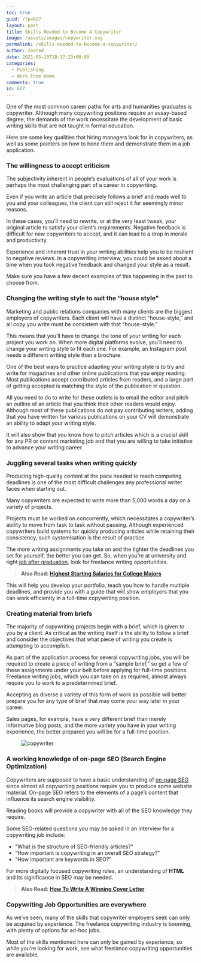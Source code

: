 ```yaml
---
toc: true
guid: /?p=627
layout: post
title: Skills Needed to Become A Copywriter
image: /assets/images/copywriter.svg
permalink: /skills-needed-to-become-a-copywriter/
author: Zooted
date: 2021-05-20T18:17:23+00:00
categories:
  - Publishing
  - Work From Home
comments: true
id: 627
---
```

One of the most common career paths for arts and humanities graduates is copywriter. Although many copywriting positions require an essay-based degree, the demands of the work necessitate the development of basic writing skills that are not taught in formal education.

Here are some key qualities that hiring managers look for in copywriters, as well as some pointers on how to hone them and demonstrate them in a job application.

### **The willingness to accept criticism**

The subjectivity inherent in people&#8217;s evaluations of all of your work is perhaps the most challenging part of a career in copywriting.

Even if you write an article that precisely follows a brief and reads well to you and your colleagues, the client can still reject it for seemingly minor reasons.

In these cases, you&#8217;ll need to rewrite, or at the very least tweak, your original article to satisfy your client&#8217;s requirements. Negative feedback is difficult for new copywriters to accept, and it can lead to a drop in morale and productivity.

Experience and inherent trust in your writing abilities help you to be resilient to negative reviews. In a copywriting interview, you could be asked about a time when you took negative feedback and changed your style as a result.

Make sure you have a few decent examples of this happening in the past to choose from.

### **Changing the writing style to suit the “house style”**

Marketing and public relations companies with many clients are the biggest employers of copywriters. Each client will have a distinct &#8220;house-style,&#8221; and all copy you write must be consistent with that &#8220;house-style.&#8221;

This means that you&#8217;ll have to change the tone of your writing for each project you work on. When more digital platforms evolve, you&#8217;ll need to change your writing style to fit each one. For example, an Instagram post needs a different writing style than a brochure.

One of the best ways to practice adapting your writing style is to try and write for magazines and other online publications that you enjoy reading. Most publications accept contributed articles from readers, and a large part of getting accepted is matching the style of the publication in question.

All you need to do to write for these outlets is to email the editor and pitch an outline of an article that you think their other readers would enjoy. Although most of these publications do not pay contributing writers, adding that you have written for various publications on your CV will demonstrate an ability to adapt your writing style.

It will also show that you know how to pitch articles which is a crucial skill for any PR or content marketing job and that you are willing to take initiative to advance your writing career.

### **Juggling several tasks when writing quickly**

Producing high-quality content at the pace needed to reach competing deadlines is one of the most difficult challenges any professional writer faces when starting out.

Many copywriters are expected to write more than 5,000 words a day on a variety of projects.

Projects must be worked on concurrently, which necessitates a copywriter&#8217;s ability to move from task to task without pausing. Although experienced copywriters build systems for quickly producing articles while retaining their consistency, such systemisation is the result of practice.

The more writing assignments you take on and the tighter the deadlines you set for yourself, the better you can get. So, when you&#8217;re at university and right [job after graduation](/how-to-find-your-first-job-after-college/), look for freelance writing opportunities.

<blockquote class="wp-block-quote">
  <p>
    <strong>Also Read: <a href="/highest-starting-salaries-for-college-majors/">Highest Starting Salaries for College Majors</a></strong>
  </p>
</blockquote>

This will help you develop your portfolio, teach you how to handle multiple deadlines, and provide you with a guide that will show employers that you can work efficiently in a full-time copywriting position.

### **Creating material from briefs**

The majority of copywriting projects begin with a brief, which is given to you by a client. As critical as the writing itself is the ability to follow a brief and consider the objectives that what piece of writing you create is attempting to accomplish.

As part of the application process for several copywriting jobs, you will be required to create a piece of writing from a &#8220;sample brief,&#8221; so get a few of these assignments under your belt before applying for full-time positions. Freelance writing jobs, which you can take on as required, almost always require you to work to a predetermined brief.

Accepting as diverse a variety of this form of work as possible will better prepare you for any type of brief that may come your way later in your career.

Sales pages, for example, have a very different brief than merely informative blog posts, and the more variety you have in your writing experience, the better prepared you will be for a full-time position.


<figure class="wp-block-image size-large">

<img loading="lazy" width="1024" height="684" src="/wp-content/uploads/2021/05/copywriter-job.jpg" alt="copywriter" class="wp-image-628" srcset="/wp-content/uploads/2021/05/copywriter-job.jpg 1024w, /wp-content/uploads/2021/05/copywriter-job-300x200.jpg 300w, /wp-content/uploads/2021/05/copywriter-job-768x513.jpg 768w" sizes="(max-width: 1024px) 100vw, 1024px" /> </figure> 

### **A working knowledge of on-page SEO (Search Engine Optimization)**

Copywriters are supposed to have a basic understanding of [on-page SEO](https://backlinko.com/on-page-seo) since almost all copywriting positions require you to produce some website material. On-page SEO refers to the elements of a page&#8217;s content that influence its search engine visibility.

Reading books will provide a copywriter with all of the SEO knowledge they require.

Some SEO-related questions you may be asked in an interview for a copywriting job include:

  * “What is the structure of SEO-friendly articles?”
  * &#8220;How important is copywriting in an overall SEO strategy?&#8221;
  * &#8220;How important are keywords in SEO?&#8221;

For more digitally focused copywriting roles, an understanding of **HTML** and its significance in SEO may be needed.

<blockquote class="wp-block-quote">
  <p>
    <strong>Also Read: <a href="/how-to-write-a-winning-cover-letter/">How To Write A Winning Cover Letter</a></strong>
  </p>
</blockquote>

### **Copywriting Job Opportunities are everywhere**

As we&#8217;ve seen, many of the skills that copywriter employers seek can only be acquired by experience. The freelance copywriting industry is booming, with plenty of options for ad-hoc jobs.

Most of the skills mentioned here can only be gained by experience, so while you&#8217;re looking for work, see what freelance copywriting opportunities are available.
